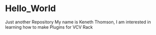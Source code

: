 # Hello_World
Just another Repository
My name is Keneth Thomson, I am interested in learning how to make Plugins for VCV Rack
